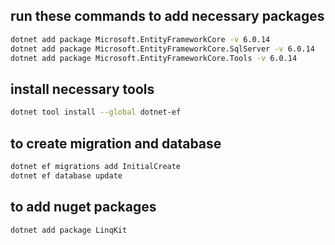 ## run these commands to add necessary packages
```bash
dotnet add package Microsoft.EntityFrameworkCore -v 6.0.14
dotnet add package Microsoft.EntityFrameworkCore.SqlServer -v 6.0.14
dotnet add package Microsoft.EntityFrameworkCore.Tools -v 6.0.14
```
## install necessary tools
```bash
dotnet tool install --global dotnet-ef
```

## to create migration and database
```bash
dotnet ef migrations add InitialCreate
dotnet ef database update
```

## to add nuget packages
```bash
dotnet add package LinqKit
```

